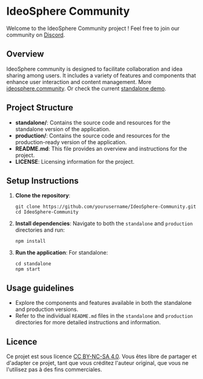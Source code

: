 
# IdeoSphere Community

Welcome to the IdeoSphere Community project ! Feel free to join our community on [Discord](https://discord.gg/VY4xtKeZWV).

## Overview

IdeoSphere community is designed to facilitate collaboration and idea sharing among users. It includes a variety of features and components that enhance user interaction and content management. More [ideosphere.community](https://ideosphere.community/). Or check the current [standalone demo](https://demo-municipal.ideosphere.community/).

## Project Structure

- **standalone/**: Contains the source code and resources for the standalone version of the application.
- **production/**: Contains the source code and resources for the production-ready version of the application.
- **README.md**: This file provides an overview and instructions for the project.
- **LICENSE**: Licensing information for the project.

## Setup Instructions

1. **Clone the repository**:
   ```
   git clone https://github.com/yourusername/IdeoSphere-Community.git
   cd IdeoSphere-Community
   ```

2. **Install dependencies**:
   Navigate to both the `standalone` and `production` directories and run:
   ```
   npm install
   ```

3. **Run the application**:
   For standalone:
   ```
   cd standalone
   npm start
   ```

## Usage guidelines

- Explore the components and features available in both the standalone and production versions.
- Refer to the individual `README.md` files in the `standalone` and `production` directories for more detailed instructions and information.


## Licence

Ce projet est sous licence [CC BY-NC-SA 4.0](https://creativecommons.org/licenses/by-nc-sa/4.0/).
Vous êtes libre de partager et d'adapter ce projet, tant que vous créditez l'auteur original, que vous ne l'utilisez pas à des fins commerciales.